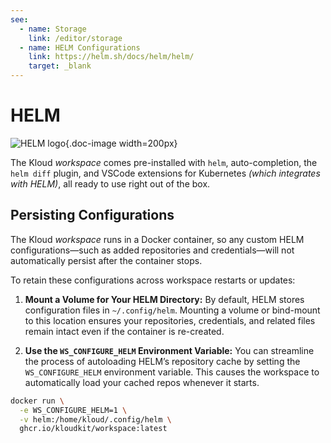 ```yaml
---
see:
  - name: Storage
    link: /editor/storage
  - name: HELM Configurations
    link: https://helm.sh/docs/helm/helm/
    target: _blank
---
```


# HELM

![HELM logo](/icons/helm.svg){.doc-image width=200px}

The Kloud *workspace* comes pre-installed with `helm`, auto-completion, the `helm diff`
plugin, and VSCode extensions for Kubernetes *(which integrates with HELM)*, all ready to
use right out of the box.

## Persisting Configurations

The Kloud *workspace* runs in a Docker container, so any custom HELM configurations—such
as added repositories and credentials—will not automatically persist after the container
stops.

To retain these configurations across workspace restarts or updates:

1. **Mount a Volume for Your HELM Directory:**
  By default, HELM stores configuration files in `~/.config/helm`.
  Mounting a volume or bind-mount to this location ensures your repositories,
  credentials, and related files remain intact even if the container is re-created.

2. **Use the `WS_CONFIGURE_HELM` Environment Variable:**
  You can streamline the process of autoloading HELM’s repository cache by setting the
  `WS_CONFIGURE_HELM` environment variable.
  This causes the workspace to automatically load your cached repos whenever it starts.

```sh
docker run \
  -e WS_CONFIGURE_HELM=1 \
  -v helm:/home/kloud/.config/helm \
  ghcr.io/kloudkit/workspace:latest
```
